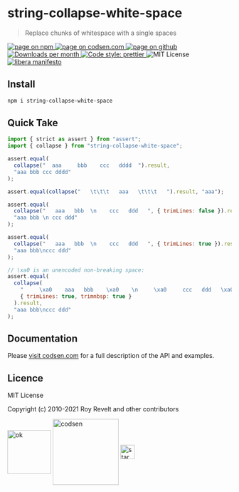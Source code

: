 # string-collapse-white-space

> Replace chunks of whitespace with a single spaces

<div class="package-badges">
  <a href="https://www.npmjs.com/package/string-collapse-white-space" rel="nofollow noreferrer noopener">
    <img src="https://img.shields.io/badge/-npm-blue?style=flat-square" alt="page on npm">
  </a>
  <a href="https://codsen.com/os/string-collapse-white-space" rel="nofollow noreferrer noopener">
    <img src="https://img.shields.io/badge/-codsen-blue?style=flat-square" alt="page on codsen.com">
  </a>
  <a href="https://github.com/codsen/codsen/tree/main/packages/string-collapse-white-space" rel="nofollow noreferrer noopener">
    <img src="https://img.shields.io/badge/-github-blue?style=flat-square" alt="page on github">
  </a>
  <a href="https://npmcharts.com/compare/string-collapse-white-space?interval=30" rel="nofollow noreferrer noopener" target="_blank">
    <img src="https://img.shields.io/npm/dm/string-collapse-white-space.svg?style=flat-square" alt="Downloads per month">
  </a>
  <a href="https://prettier.io" rel="nofollow noreferrer noopener" target="_blank">
    <img src="https://img.shields.io/badge/code_style-prettier-brightgreen.svg?style=flat-square" alt="Code style: prettier">
  </a>
  <img src="https://img.shields.io/badge/licence-MIT-brightgreen.svg?style=flat-square" alt="MIT License">
  <a href="https://liberamanifesto.com" rel="nofollow noreferrer noopener" target="_blank">
    <img src="https://img.shields.io/badge/libera-manifesto-lightgrey.svg?style=flat-square" alt="libera manifesto">
  </a>
</div>

## Install

```bash
npm i string-collapse-white-space
```

## Quick Take

```js
import { strict as assert } from "assert";
import { collapse } from "string-collapse-white-space";

assert.equal(
  collapse("  aaa     bbb    ccc   dddd  ").result,
  "aaa bbb ccc dddd"
);

assert.equal(collapse("   \t\t\t   aaa   \t\t\t   ").result, "aaa");

assert.equal(
  collapse("   aaa   bbb  \n    ccc   ddd   ", { trimLines: false }).result,
  "aaa bbb \n ccc ddd"
);

assert.equal(
  collapse("   aaa   bbb  \n    ccc   ddd   ", { trimLines: true }).result,
  "aaa bbb\nccc ddd"
);

// \xa0 is an unencoded non-breaking space:
assert.equal(
  collapse(
    "     \xa0    aaa   bbb    \xa0    \n     \xa0     ccc   ddd   \xa0   ",
    { trimLines: true, trimnbsp: true }
  ).result,
  "aaa bbb\nccc ddd"
);
```

## Documentation

Please [visit codsen.com](https://codsen.com/os/string-collapse-white-space/) for a full description of the API and examples.

## Licence

MIT License

Copyright (c) 2010-2021 Roy Revelt and other contributors


<img src="https://codsen.com/images/png-codsen-ok.png" width="98" alt="ok" align="center"> <img src="https://codsen.com/images/png-codsen-1.png" width="148" alt="codsen" align="center"> <img src="https://codsen.com/images/png-codsen-star-small.png" width="32" alt="star" align="center">

